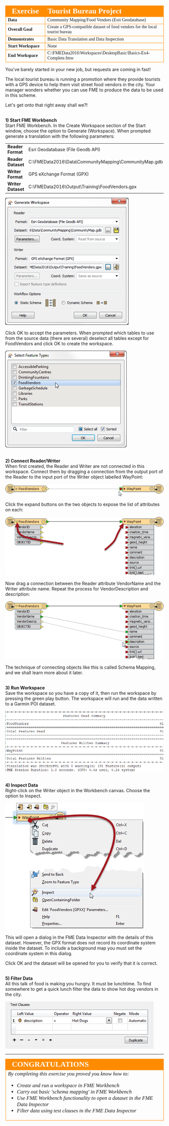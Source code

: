 <!--Exercise Section-->
<!--NB: In GitBook world we don't give a number to exercises-->

<table style="border-spacing: 0px;border-collapse: collapse;font-family:serif">
<tr>
<td width=25% style="vertical-align:middle;background-color:darkorange;border: 2px solid darkorange">
<i class="fa fa-cogs fa-lg fa-pull-left fa-fw" style="color:white;padding-right: 12px;vertical-align:text-top"></i>
<span style="color:white;font-size:x-large;font-weight: bold">Exercise</span>
</td>
<td style="border: 2px solid darkorange;background-color:darkorange;color:white">
<span style="color:white;font-size:x-large;font-weight: bold">Tourist Bureau Project</span>
</td>
</tr>

<tr>
<td style="border: 1px solid darkorange; font-weight: bold">Data</td>
<td style="border: 1px solid darkorange">Community Mapping/Food Vendors (Esri Geodatabase)</td>
</tr>

<tr>
<td style="border: 1px solid darkorange; font-weight: bold">Overall Goal</td>
<td style="border: 1px solid darkorange">Create a GPS-compatible dataset of food vendors for the local tourist bureau</td>
</tr>

<tr>
<td style="border: 1px solid darkorange; font-weight: bold">Demonstrates</td>
<td style="border: 1px solid darkorange">Basic Data Translation and Data Inspection</td>
</tr>

<tr>
<td style="border: 1px solid darkorange; font-weight: bold">Start Workspace</td>
<td style="border: 1px solid darkorange">None</td>
</tr>

<tr>
<td style="border: 1px solid darkorange; font-weight: bold">End Workspace</td>
<td style="border: 1px solid darkorange">C:\FMEData2016\Workspaces\DesktopBasic\Basics-Ex4-Complete.fmw</td>
</tr>

</table>


You've barely started in your new job, but requests are coming in fast! 

The local tourist bureau is running a promotion where they provide tourists with a GPS device to help them visit street food vendors in the city. Your manager wonders whether you can use FME to produce the data to be used in this scheme.

Let's get onto that right away shall we?!


<br>**1) Start FME Workbench**
<br>Start FME Workbench. In the Create Workspace section of the Start window, choose the option to Generate (Workspace). When prompted generate a translation with the following parameters:

<table style="border: 0px">

<tr>
<td style="font-weight: bold">Reader Format</td>
<td style="">Esri Geodatabase (File Geodb API)</td>
</tr>

<tr>
<td style="font-weight: bold">Reader Dataset</td>
<td style="">C:\FMEData2016\Data\CommunityMapping\CommunityMap.gdb</td>
</tr>

<tr>
<td style="font-weight: bold">Writer Format</td>
<td style="">GPS eXchange Format (GPX)</td>
</tr>

<tr>
<td style="font-weight: bold">Writer Dataset</td>
<td style="">C:\FMEData2016\Output\Training\FoodVendors.gpx</td>
</tr>

</table>

![](./Images/Img1.61.Ex4.GenerateWorkspaceDialog.png)

Click OK to accept the parameters. When prompted which tables to use from the source data (there are several) deselect all tables except for FoodVendors and click OK to create the workspace.

![](./Images/Img1.62.Ex4.SelectFTDialog.png)


<br>**2) Connect Reader/Writer**
<br>When first created, the Reader and Writer are not connected in this workspace. Connect them by dragging a connection from the output port of the Reader to the input port of the Writer object labelled WayPoint:

![](./Images/Img1.63.Ex4.JoinFeatureTypes.png)

Click the expand buttons on the two objects to expose the list of attributes on each:

![](./Images/Img1.64.Ex4.ExposeAttributes.png)

Now drag a connection between the Reader attribute VendorName and the Writer attribute name. Repeat the process for VendorDescription and description:

![](./Images/Img1.65.Ex4.JoinAttributes.png)

The technique of connecting objects like this is called Schema Mapping, and we shall learn more about it later.


<br>**3) Run Workspace**
<br>Save the workspace so you have a copy of it, then run the workspace by pressing the green play button. The workspace will run and the data written to a Garmin POI dataset.

![](./Images/Img1.66.Ex4.LogWindow.png)


<br>**4) Inspect Data**
<br>Right-click on the Writer object in the Workbench canvas. Choose the option to Inspect.

![](./Images/Img1.67.Ex4.RightClickInspect.png)

This will open a dialog in the FME Data Inspector with the details of this dataset. However, the GPX format does not record its coordinate system inside the dataset. To include a background map you must set the coordinate system in this dialog.

Click OK and the dataset will be opened for you to verify that it is correct.


<br>**5) Filter Data**
<br>All this talk of food is making you hungry. It must be lunchtime. To find somewhere to get a quick lunch filter the data to show hot dog vendors in the city.

![](./Images/Img1.68.Ex4.FilterHotDogsInDataInspector.png)


---

<!--Exercise Congratulations Section--> 

<table style="border-spacing: 0px">
<tr>
<td style="vertical-align:middle;background-color:darkorange;border: 2px solid darkorange">
<i class="fa fa-thumbs-o-up fa-lg fa-pull-left fa-fw" style="color:white;padding-right: 12px;vertical-align:text-top"></i>
<span style="color:white;font-size:x-large;font-weight: bold;font-family:serif">CONGRATULATIONS</span>
</td>
</tr>

<tr>
<td style="border: 1px solid darkorange">
<span style="font-family:serif; font-style:italic; font-size:larger">
By completing this exercise you proved you know how to:
<br>
<ul><li>Create and run a workspace in FME Workbench</li>
<li>Carry out basic 'schema mapping' in FME Workbench</li>
<li>Use FME Workbench functionality to open a dataset in the FME Data Inspector</li>
<li>Filter data using test clauses in the FME Data Inspector</li></ul>
</span>
</td>
</tr>
</table>
